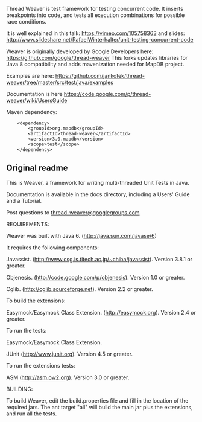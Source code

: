 Thread Weaver is test framework for testing concurrent code.
It inserts breakpoints into code, and tests all execution combinations for possible race conditions.

It is well explained in this talk: https://vimeo.com/105758363 and slides: http://www.slideshare.net/RafaelWinterhalter/unit-testing-concurrent-code

Weaver is originally developed by Google Developers here: https://github.com/google/thread-weaver
This forks updates libraries for Java 8 compatibility and adds mavenization needed for MapDB project.

Examples are here:
https://github.com/jankotek/thread-weaver/tree/master/src/test/java/examples

Documentation is here
https://code.google.com/p/thread-weaver/wiki/UsersGuide

Maven dependency:

        <dependency>
            <groupId>org.mapdb</groupId>
            <artifactId>thread-weaver</artifactId>
            <version>3.0.mapdb</version>
            <scope>test</scope>
        </dependency>


Original readme
----------------

This is Weaver, a framework for writing multi-threaded Unit Tests in
Java.

Documentation is available in the docs directory, including a Users'
Guide and a Tutorial.

Post questions to thread-weaver@googlegroups.com

REQUIREMENTS:

Weaver was built with Java 6. (http://java.sun.com/javase/6)

It requires the following components:

 Javassist. (http://www.csg.is.titech.ac.jp/~chiba/javassist). Version 3.8.1 or greater.

 Objenesis. (http://code.google.com/p/objenesis). Version 1.0 or greater.

 Cglib. (http://cglib.sourceforge.net). Version 2.2 or greater.

To build the extensions:

 Easymock/Easymock Class Extension. (http://easymock.org). Version 2.4 or greater.

To run the tests:

 Easymock/Easymock Class Extension.

 JUnit (http://www.junit.org). Version 4.5 or greater.

To run the extensions tests:

 ASM (http://asm.ow2.org). Version 3.0 or greater.

BUILDING:

To build Weaver, edit the build.properties file and fill in the
location of the required jars. The ant target "all" will build the
main jar plus the extensions, and run all the tests.
